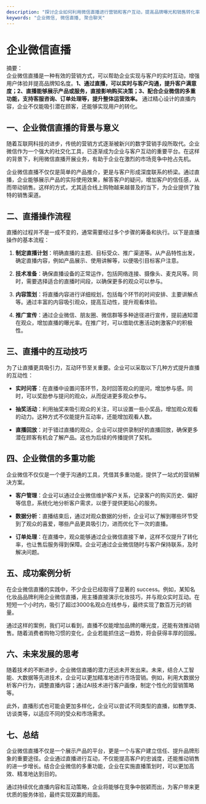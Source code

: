 ```yaml
---
description: "探讨企业如何利用微信直播进行营销和客户互动，提高品牌曝光和销售转化率。"
keywords: "企业微信, 微信直播, 聚合聊天"
---
```

# 企业微信直播

摘要：  
企业微信直播是一种有效的营销方式，可以帮助企业实现与客户的实时互动，增强用户体验并提高品牌知名度。**1、通过直播，可以实时与客户沟通，提升客户满意度；2、直播能够展示产品或服务，直接影响购买决策；3、配合企业微信的多重功能，支持客服咨询、订单处理等，提升整体运营效率。** 通过精心设计的直播内容，企业不仅能吸引潜在顾客，还能够实现用户的转化。

## 一、企业微信直播的背景与意义

随着互联网科技的进步，传统的营销方式逐渐被新兴的数字营销手段所取代。企业微信作为一个强大的社交化工具，已逐渐成为企业与客户互动的重要平台。在这样的背景下，利用微信直播开展业务，有助于企业在激烈的市场竞争中抢占先机。

企业微信直播不仅仅是简单的产品推介，更是与客户形成深度联系的桥梁。通过直播，企业能够展示产品的实际使用效果，解答客户的疑问，增加客户的信任感，从而带动销售。这样的方式，尤其适合线上购物越来越普及的当下，为企业提供了独特的销售渠道。

## 二、直播操作流程

直播的过程并不是一成不变的，通常需要经过多个步骤的筹备和执行。以下是直播操作的基本流程：

1. **制定直播计划**：明确直播的主题、目标受众、推广渠道等。从产品特性出发，确定直播内容，例如产品展示、使用讲解等，以便吸引目标客户注意。

2. **技术准备**：确保直播设备的正常运作，包括网络连接、摄像头、麦克风等。同时，需要选择适合的直播时间段，以确保更多的观众可以参与。

3. **内容策划**：将直播内容进行详细规划，包括每个环节的时间安排、主要讲解点等。通过丰富的内容吸引观众，提高互动性，提升观看体验。

4. **推广宣传**：通过企业微信、朋友圈、微信群等多种途径进行宣传，提前通知潜在观众，增加直播的曝光率。在推广时，可以借助优惠活动刺激客户的积极性。

## 三、直播中的互动技巧

为了让直播更具吸引力，互动环节至关重要。企业可以采取以下几种方式提升直播的互动性：

- **实时问答**：在直播中设置问答环节，及时回答观众的提问，增加参与感。同时，可以奖励参与提问的观众，从而促进更多观众参与。

- **抽奖活动**：利用抽奖来吸引观众的关注，可以设置一些小奖品，增加观众观看的动力。这种方式不仅能提升互动率，还能增加观看人数。

- **直播回放**：对于错过直播的观众，企业可以提供录制好的直播回放，确保更多潜在顾客有机会了解产品。这也为后续的传播提供了契机。

## 四、企业微信的多重功能

企业微信不仅仅是一个便于沟通的工具，凭借其多重功能，提供了一站式的营销解决方案。

- **客户管理**：企业可以通过企业微信维护客户关系，记录客户的购买历史、偏好等信息，系统化地分析客户需求，以便于提供更贴心的服务。

- **数据分析**：直播结束后，通过对观众数据的分析，企业可以了解到哪些环节受到了观众的喜爱，哪些产品更具吸引力，进而优化下一次的直播。

- **订单处理**：在直播中，观众能够通过企业微信直接下单，这样不仅提升了转化率，也让售后服务得到保障。企业可通过企业微信随时与客户保持联系，及时解决问题。

## 五、成功案例分析

在企业微信直播的实践中，不少企业已经取得了显著的 success。例如，某知名化妆品品牌利用企业微信直播，用主播直接演示化妆技巧，并与观众实时互动。在短短一个小时内，吸引了超过3000名观众在线参与，最终实现了数百万元的销量。

通过这样的案例，我们可以看到，直播不仅能增加品牌的曝光度，还能有效推动销售。随着消费者购物习惯的变化，企业若能抓住这一趋势，将会获得丰厚的回报。

## 六、未来发展的思考

随着技术的不断进步，企业微信直播的潜力还远未开发出来。未来，结合人工智能、大数据等先进技术，企业可以更加精准地进行市场营销。例如，利用大数据分析客户行为，调整直播内容；通过AI技术进行客户画像，制定个性化的营销策略等。

此外，直播形式也可能会更加多样化，企业可以尝试不同类型的直播，如教学类、访谈类等，以适应不同的受众和市场需求。

## 七、总结

企业微信直播不仅是一个展示产品的平台，更是一个与客户建立信任、提升品牌形象的重要途径。企业通过直播进行互动，不仅能提高客户的忠诚度，还能推动销售的进一步增长。结合企业微信的多重功能，企业在实施直播策划时，可以更加高效、精准地达到目的。

通过持续优化直播内容和互动策略，企业将能够在竞争中脱颖而出，为客户带来更优质的服务体验，最终实现双赢的局面。
